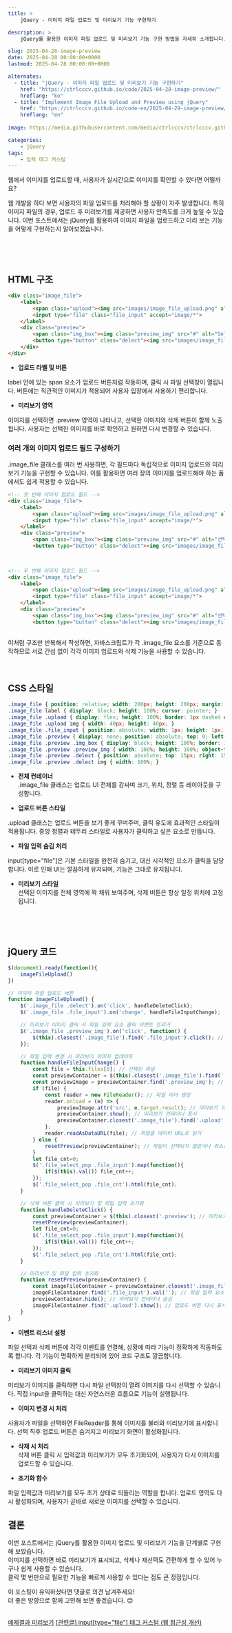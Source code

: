```yaml
---
title: >  
    jQuery - 이미지 파일 업로드 및 미리보기 기능 구현하기

description: >  
    jQuery를 활용한 이미지 파일 업로드 및 미리보기 기능 구현 방법을 자세히 소개합니다. 업로드된 이미지를 즉시 확인할 수 있는 UI를 직접 만들어보세요.  

slug: 2025-04-28-image-preview
date: 2025-04-28 00:00:00+0000
lastmod: 2025-04-28 00:00:00+0000

alternates:
  - title: "jQuery - 이미지 파일 업로드 및 미리보기 기능 구현하기"
    href: "https://ctrlcccv.github.io/code/2025-04-28-image-preview/"
    hreflang: "ko"
  - title: "Implement Image File Upload and Preview using jQuery"
    href: "https://ctrlcccv.github.io/code-en/2025-04-29-image-preview/"
    hreflang: "en"
    
image: https://media.githubusercontent.com/media/ctrlcccv/ctrlcccv.github.io/master/assets/img/post/2025-04-28-image-preview.webp

categories:
    - jQuery
tags:
    - 입력 태그 커스텀
---
```


웹에서 이미지를 업로드할 때, 사용자가 실시간으로 이미지를 확인할 수 있다면 어떨까요?

웹 개발을 하다 보면 사용자의 파일 업로드를 처리해야 할 상황이 자주 발생합니다. 특히 이미지 파일의 경우, 업로드 후 미리보기를 제공하면 사용자 만족도를 크게 높일 수 있습니다. 이번 포스트에서는 jQuery를 활용하여 이미지 파일을 업로드하고 미리 보는 기능을 어떻게 구현하는지 알아보겠습니다.

<br>

<ins class="adsbygoogle"
     style="display:block; text-align:center;"
     data-ad-layout="in-article"
     data-ad-format="fluid"
     data-ad-client="ca-pub-8535540836842352"
     data-ad-slot="2974559225"></ins>
<script>
     (adsbygoogle = window.adsbygoogle || []).push({});
</script>


<br>

## HTML 구조

```html
<div class="image_file">
    <label>
        <span class="upload"><img src="images/image_file_upload.png" alt="이미지 업로드"></span>
        <input type="file" class="file_input" accept="image/*">
    </label>
    <div class="preview">
        <span class="img_box"><img class="preview_img" src="#" alt="Selected Image"></span>
        <button type="button" class="delect"><img src="images/image_file_delect.png" alt="삭제"></button>
    </div>
</div>
```
* **업로드 라벨 및 버튼**  
<span class="txt">
label 안에 있는 span 요소가 업로드 버튼처럼 작동하며, 클릭 시 파일 선택창이 열립니다.   
버튼에는 직관적인 이미지가 적용되어 사용자 입장에서 사용하기 편리합니다.
</span>

* **미리보기 영역**  
<span class="txt">
이미지를 선택하면 .preview 영역이 나타나고, 선택한 이미지와 삭제 버튼이 함께 노출됩니다.   
사용자는 선택한 이미지를 바로 확인하고 원하면 다시 변경할 수 있습니다.
</span>

<br>

### 여러 개의 이미지 업로드 필드 구성하기

.image_file 클래스를 여러 번 사용하면, 각 필드마다 독립적으로 이미지 업로드와 미리보기 기능을 구현할 수 있습니다. 이를 활용하면 여러 장의 이미지를 업로드해야 하는 폼에서도 쉽게 적용할 수 있습니다.

```html
<!-- 첫 번째 이미지 업로드 필드 -->
<div class="image_file">
    <label>
        <span class="upload"><img src="images/image_file_upload.png" alt="이미지 업로드"></span>
        <input type="file" class="file_input" accept="image/*">
    </label>
    <div class="preview">
        <span class="img_box"><img class="preview_img" src="#" alt="선택한 이미지"></span>
        <button type="button" class="delect"><img src="images/image_file_delect.png" alt="삭제"></button>
    


<!-- 두 번째 이미지 업로드 필드 -->
<div class="image_file">
    <label>
        <span class="upload"><img src="images/image_file_upload.png" alt="이미지 업로드"></span>
        <input type="file" class="file_input" accept="image/*">
    </label>
    <div class="preview">
        <span class="img_box"><img class="preview_img" src="#" alt="선택한 이미지"></span>
        <button type="button" class="delect"><img src="images/image_file_delect.png" alt="삭제"></button>
    

```

이처럼 구조만 반복해서 작성하면, 자바스크립트가 각 .image_file 요소를 기준으로 동작하므로 서로 간섭 없이 각각 이미지 업로드와 삭제 기능을 사용할 수 있습니다.

<br>

## CSS 스타일

```css
.image_file { position: relative; width: 200px; height: 200px; margin: 150px auto 0; } 
.image_file label { display: block; height: 100%; cursor: pointer; } 
.image_file .upload { display: flex; height: 100%; border: 1px dashed #E5E5E5; border-radius: 6px; justify-content: center; align-items: center; background: #FFFFFF; } 
.image_file .upload img { width: 40px; height: 40px; } 
.image_file .file_input { position: absolute; width: 1px; height: 1px; margin: -1px; font-size: initial; overflow: hidden; clip: rect(0, 0, 0, 0); } 
.image_file .preview { display: none; position: absolute; top: 0; left: 0; width: 100%; height: 100%; } 
.image_file .preview .img_box { display: block; height: 100%; border: 1px solid #E5E5E5; border-radius: 6px; background: #FFFFFF; cursor: pointer; } 
.image_file .preview .preview_img { width: 100%; height: 100%; object-fit: cover; } 
.image_file .preview .delect { position: absolute; top: 15px; right: 15px; width: 25px; height: 25px; padding: 0; border: none; background: none; cursor: pointer; } 
.image_file .preview .delect img { width: 100%; }   
```

* **전체 컨테이너**  
<span class="txt">.image_file 클래스는 업로드 UI 전체를 감싸며 크기, 위치, 정렬 등 레이아웃을 구성합니다.</span>  

* **업로드 버튼 스타일**  
<span class="txt">
.upload 클래스는 업로드 버튼을 보기 좋게 꾸며주며, 클릭 유도에 효과적인 스타일이 적용됩니다.  
중앙 정렬과 테두리 스타일로 사용자가 클릭하고 싶은 요소로 만듭니다.
</span>

* **파일 입력 숨김 처리**  
<span class="txt">
input[type="file"]은 기본 스타일을 완전히 숨기고, 대신 시각적인 요소가 클릭을 담당합니다.   
이로 인해 UI는 깔끔하게 유지되며, 기능은 그대로 유지됩니다.
</span>

* **미리보기 스타일**  
<span class="txt">선택된 이미지를 전체 영역에 꽉 채워 보여주며, 삭제 버튼은 항상 일정 위치에 고정됩니다.</span>  

<br>

<ins class="adsbygoogle"
     style="display:block; text-align:center;"
     data-ad-layout="in-article"
     data-ad-format="fluid"
     data-ad-client="ca-pub-8535540836842352"
     data-ad-slot="2974559225"></ins>
<script>
     (adsbygoogle = window.adsbygoogle || []).push({});
</script>


<br>

## jQuery 코드
```js
$(document).ready(function(){
    imageFileUpload()
})

// 이미지 파일 업로드 버튼
function imageFileUpload() {
    $('.image_file .delect').on('click', handleDeleteClick);
    $('.image_file .file_input').on('change', handleFileInputChange);

    // 미리보기 이미지 클릭 시 파일 입력 요소 클릭 이벤트 트리거
    $('.image_file .preview_img').on('click', function() {
        $(this).closest('.image_file').find('.file_input').click(); // 파일 입력 요소 클릭
    });

    // 파일 입력 변경 시 미리보기 이미지 업데이트
    function handleFileInputChange() {
        const file = this.files[0]; // 선택된 파일
        const previewContainer = $(this).closest('.image_file').find('.preview'); // 미리보기 컨테이너
        const previewImage = previewContainer.find('.preview_img'); // 미리보기 이미지 요소
        if (file) {
            const reader = new FileReader(); // 파일 리더 생성
            reader.onload = (e) => {
                previewImage.attr('src', e.target.result); // 미리보기 이미지 설정
                previewContainer.show(); // 미리보기 컨테이너 표시
                previewContainer.closest('.image_file').find('.upload').hide(); // 업로드 버튼 숨김
            };
            reader.readAsDataURL(file); // 파일을 데이터 URL로 읽기
        } else {
            resetPreview(previewContainer); // 파일이 선택되지 않았거나 취소된 경우 미리보기 초기화
        }
        let file_cnt=0;
        $('.file_select_pop .file_input').map(function(){
            if($(this).val()) file_cnt++;
        });
        $('.file_select_pop .file_cnt').html(file_cnt);
    }

    // 삭제 버튼 클릭 시 미리보기 및 파일 입력 초기화
    function handleDeleteClick() {
        const previewContainer = $(this).closest('.preview'); // 미리보기 컨테이너
        resetPreview(previewContainer);
        let file_cnt=0;
        $('.file_select_pop .file_input').map(function(){
            if($(this).val()) file_cnt++;
        });
        $('.file_select_pop .file_cnt').html(file_cnt);
    }

    // 미리보기 및 파일 입력 초기화
    function resetPreview(previewContainer) {
        const imageFileContainer = previewContainer.closest('.image_file'); // 이미지 파일 컨테이너
        imageFileContainer.find('.file_input').val(''); // 파일 입력 요소 초기화
        previewContainer.hide(); // 미리보기 컨테이너 숨김
        imageFileContainer.find('.upload').show(); // 업로드 버튼 다시 표시
    }
}   
```
* **이벤트 리스너 설정**  
<span class="txt">
파일 선택과 삭제 버튼에 각각 이벤트를 연결해, 상황에 따라 기능이 정확하게 작동하도록 합니다.  
각 기능이 명확하게 분리되어 있어 코드 구조도 깔끔합니다.
</span>  

* **미리보기 이미지 클릭**  
<span class="txt">
미리보기 이미지를 클릭하면 다시 파일 선택창이 열려 이미지를 다시 선택할 수 있습니다.  
직접 input을 클릭하는 대신 자연스러운 흐름으로 기능이 실행됩니다.
</span>

* **이미지 변경 시 처리**  
<span class="txt">
사용자가 파일을 선택하면 FileReader를 통해 이미지를 불러와 미리보기에 표시합니다.  
선택 직후 업로드 버튼은 숨겨지고 미리보기 화면이 활성화됩니다.
</span>

* **삭제 시 처리**  
<span class="txt">삭제 버튼 클릭 시 입력값과 미리보기가 모두 초기화되어, 사용자가 다시 이미지를 업로드할 수 있습니다.</span>  

* **초기화 함수**  
<span class="txt">
파일 입력값과 미리보기를 모두 초기 상태로 되돌리는 역할을 합니다.  
업로드 영역도 다시 활성화되며, 사용자가 곧바로 새로운 이미지를 선택할 수 있습니다.
</span>  

<br>

## 결론

이번 포스트에서는 jQuery를 활용한 이미지 업로드 및 미리보기 기능을 단계별로 구현해 보았습니다.  
이미지를 선택하면 바로 미리보기가 표시되고, 삭제나 재선택도 간편하게 할 수 있어 누구나 쉽게 사용할 수 있습니다.  
클릭 몇 번만으로 필요한 기능을 빠르게 사용할 수 있다는 점도 큰 장점입니다.  

이 포스팅이 유익하셨다면 댓글로 의견 남겨주세요!  
더 좋은 방향으로 함께 고민해 보면 좋겠습니다. 😊

<br>

<div class="btn_wrap">
    <a target="_blank" href="https://ctrlcccv.github.io/ctrlcccv-demo/2025-04-28-image-preview/">예제결과 미리보기</a>
    <a href="/code/2023-08-09-file-custom/">[관련글] input[type="file"] 태그 커스텀 (웹 접근성 개선)</a>
</div>
